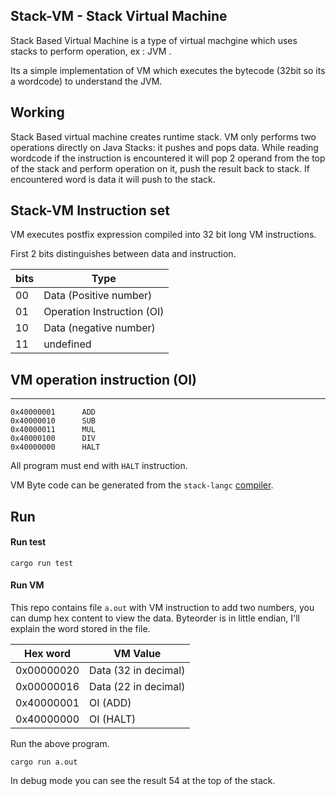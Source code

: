 ## Stack-VM - Stack Virtual Machine

Stack Based Virtual Machine  is a type of virtual machgine which uses stacks to perform operation, ex : JVM .

Its a simple implementation of VM which executes the bytecode (32bit so its a wordcode) to understand the JVM.


## Working
Stack Based virtual machine creates runtime stack. VM only performs two operations directly on Java Stacks: it pushes and pops data.
While reading wordcode if the instruction is encountered it will pop 2 operand from the top of the stack and perform operation on it, push the result back to stack. If encountered word is data it will push to the stack. 


## Stack-VM Instruction set

VM executes postfix expression compiled into 32 bit long VM instructions. 

First 2 bits distinguishes between data and instruction.

|bits| Type |
|----|-----------------|
| 00 | Data (Positive number)|
| 01 | Operation Instruction (OI)|
| 10 | Data (negative number)|
| 11 | undefined|

## VM operation instruction (OI)
----------------------------------------
    0x40000001		ADD           
    0x40000010		SUB           
    0x40000011	   	MUL           
    0x40000100	   	DIV           
    0x40000000		HALT
    
All program must end with `HALT` instruction.

VM Byte code can be generated from the `stack-langc` [compiler](https://github.com/NishanthSpShetty/stack-langc).


## Run

#### Run test
    cargo run test

#### Run VM

This repo contains file `a.out` with VM instruction to add two numbers, you can dump hex content to view the data.
Byteorder is in little endian, I'll explain the word stored in the file.

Hex word | VM Value |
|----|----|
|0x00000020| Data (32 in decimal)|
|0x00000016| Data (22 in decimal)|
|0x40000001| OI (ADD)|
|0x40000000| OI (HALT)|



Run the above program.

    cargo run a.out
    
In debug mode you can see the result 54 at the top of the stack.
